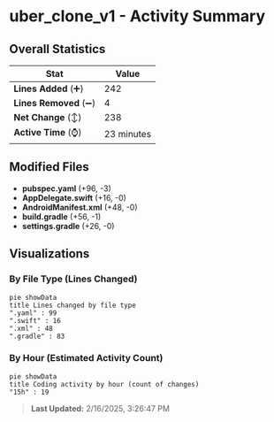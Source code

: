 # uber_clone_v1 - Activity Summary 

## Overall Statistics

| Stat                   | Value                                                             |
| ---------------------- | ----------------------------------------------------------------- |
| **Lines Added** (➕)   | 242                                          |
| **Lines Removed** (➖) | 4                                        |
| **Net Change** (↕)    | 238                |
| **Active Time** (⌚)   | 23 minutes |


## Modified Files
- **pubspec.yaml** (+96, -3)
- **AppDelegate.swift** (+16, -0)
- **AndroidManifest.xml** (+48, -0)
- **build.gradle** (+56, -1)
- **settings.gradle** (+26, -0)

## Visualizations

### By File Type (Lines Changed)

```mermaid
pie showData
title Lines changed by file type
".yaml" : 99
".swift" : 16
".xml" : 48
".gradle" : 83
```

### By Hour (Estimated Activity Count)

```mermaid
pie showData
title Coding activity by hour (count of changes)
"15h" : 19
```


> **Last Updated:** 2/16/2025, 3:26:47 PM